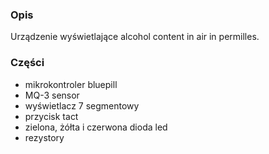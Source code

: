 ### Opis
Urządzenie wyświetlające alcohol content in air in permilles.

### Części
* mikrokontroler bluepill 
* MQ-3 sensor
* wyświetlacz 7 segmentowy
* przycisk tact
* zielona, żółta i czerwona dioda led
* rezystory






